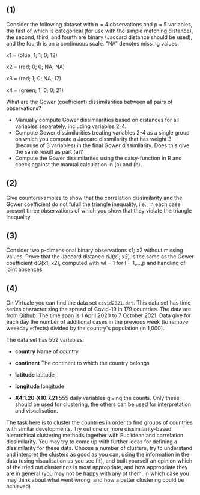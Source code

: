 ## **(1)**

Consider the following dataset with n = 4 observations and p = 5 variables, the first of which is categorical (for use with the simple matching distance),
the second, third, and fourth are binary (Jaccard distance should be used), and the
fourth is on a continuous scale. "NA" denotes missing values.

x1 = (blue; 1; 1; 0; 12)

x2 = (red; 0; 0; NA; NA)

x3 = (red; 1; 0; NA; 17)

x4 = (green; 1; 0; 0; 21)

What are the Gower (coefficient) dissimilarities between all pairs of observations?
  * Manually compute Gower dissimilarities based on distances for all variables
separately, including variables 2-4.
  * Compute Gower dissimilarities treating variables 2-4 as a single group on which
you compute a Jaccard dissmilarity that has weight 3
(because of 3 variables) in the final Gower dissimilarity. Does this give the
same result as part (a)?
  * Compute the Gower dissimilarites using the daisy-function in R and check
against the manual calculation in (a) and (b).

## **(2)**

Give counterexamples to show that the correlation dissimilarity and the Gower coefficient do not fulull the triangle inequality,
i.e., in each case present three observations of which you show that they violate the triangle inequality.

## **(3)**

Consider two p-dimensional binary observations x1; x2 without missing
values. Prove that the Jaccard distance dJ(x1; x2) is the same as the Gower coefficient dG(x1; x2), computed with wl = 1 for l = 1,...,p and handling of joint absences.

## **(4)**

On Virtuale you can find the data set `covid2021.dat`. This data set
has time series characterising the spread of Covid-19 in 179 countries. The data are
from [Github](https://github.com/CSSEGISandData/COVID-19/tree/master/csse_covid_19_data/csse_covid_19_time_series).
The time span is 1 April 2020 to 7 October 2021. Data give for each day the number
of additional cases in the previous week (to remove weekday effects) divided by the
country's population (in 1,000).

The data set has 559 variables:
* **country** Name of country

* **continent** The continent to which the country belongs

* **latitude** latitude

* **longitude** longitude

* **X4.1.20-X10.7.21** 555 daily variables giving the counts. Only these should be
used for clustering, the others can be used for interpretation and visualisation.

The task here is to cluster the countries in order to find groups of countries with
similar developments. Try out one or more dissimilarity-based hierarchical clustering
methods together with Euclidean and correlation dissimilarity. You may try to come
up with further ideas for defining a dissimilarity for these data. Choose a number
of clusters, try to understand and interpret the clusters as good as you can, using
the information in the data (using visualisation as you see fit), and built yourself an
opinion which of the tried out clusterings is most appropriate, and how appropriate
they are in general (you may not be happy with any of them, in which case you may
think about what went wrong, and how a better clustering could be achieved)
